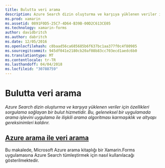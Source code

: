 ```yaml
---
title: Bulutta veri arama
description: Azure Search dizin oluşturma ve karşıya yüklenen veriler için özellikleri sorgulama sağlayan bir bulut hizmetidir. Bu, geleneksel bir uygulamada arama işlevini uygulama ile ilişkili arama algoritması karmaşıklık ve altyapı gereksinimleri kaldırır.
ms.prod: xamarin
ms.assetid: 0891F0D5-25C7-4D64-B39B-00D2C613CE05
ms.technology: xamarin-forms
author: davidbritch
ms.author: dabritch
ms.date: 12/05/2016
ms.openlocfilehash: c8baad56ca685685b6f637bc1aa377f0c4f80985
ms.sourcegitcommit: 945df041e2180cb20af08b83cc703ecd1aedc6b0
ms.translationtype: MT
ms.contentlocale: tr-TR
ms.lasthandoff: 04/04/2018
ms.locfileid: "30788759"
---
```

# <a name="searching-data-in-the-cloud"></a>Bulutta veri arama

_Azure Search dizin oluşturma ve karşıya yüklenen veriler için özellikleri sorgulama sağlayan bir bulut hizmetidir. Bu, geleneksel bir uygulamada arama işlevini uygulama ile ilişkili arama algoritması karmaşıklık ve altyapı gereksinimleri kaldırır._

## <a name="searching-data-with-azure-searchazure-searchmd"></a>[Azure arama ile veri arama](azure-search.md)

Bu makalede, Microsoft Azure arama kitaplığı bir Xamarin.Forms uygulamasına Azure Search tümleştirmek için nasıl kullanılacağı gösterilmektedir.

